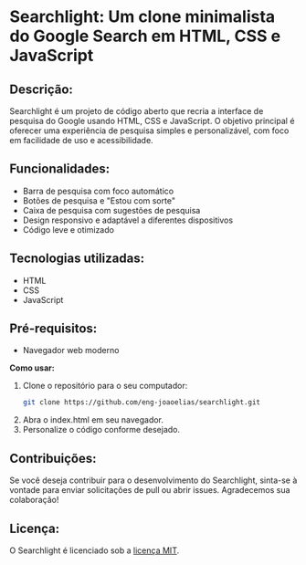 # Searchlight: Um clone minimalista do Google Search em HTML, CSS e JavaScript

## **Descrição:**

Searchlight é um projeto de código aberto que recria a interface de pesquisa do Google usando HTML, CSS e JavaScript. O objetivo principal é oferecer uma experiência de pesquisa simples e personalizável, com foco em facilidade de uso e acessibilidade.

## **Funcionalidades:**

* Barra de pesquisa com foco automático
* Botões de pesquisa e "Estou com sorte"
* Caixa de pesquisa com sugestões de pesquisa
* Design responsivo e adaptável a diferentes dispositivos
* Código leve e otimizado

## **Tecnologias utilizadas:**

* HTML
* CSS
* JavaScript

## **Pré-requisitos:**

* Navegador web moderno

**Como usar:**

1. Clone o repositório para o seu computador:
    ```bash
    git clone https://github.com/eng-joaoelias/searchlight.git
    ```
2. Abra o index.html em seu navegador.
3. Personalize o código conforme desejado.

## **Contribuições:**

Se você deseja contribuir para o desenvolvimento do Searchlight, sinta-se à vontade para enviar solicitações de pull ou abrir issues. Agradecemos sua colaboração!

## **Licença:**

O Searchlight é licenciado sob a [licença MIT](LICENSE).
